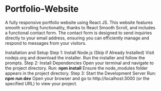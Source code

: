 # Portfolio-Website
A fully responsive portfolio website using React JS. This website features smooth scrolling functionality, thanks to React Smooth Scroll, and includes a functional contact form. The contact form is designed to send inquiries directly to your email address, ensuring you can efficiently manage and respond to messages from your visitors. 


Installation and Setup
Step 1: Install Node.js (Skip if Already Installed)
Visit nodejs.org and download the installer.
Run the installer and follow the prompts.
Step 2: Install Dependencies
Open your terminal and navigate to the project directory.
Run: **npm install**
Ensure the node_modules folder appears in the project directory.
Step 3: Start the Development Server
Run: **npm run dev**
Open your browser and go to http://localhost:3000 (or the specified URL) to view your project.
